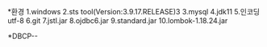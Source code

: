 *환경
1.windows
2.sts tool(Version:3.9.17.RELEASE)3
3.mysql
4.jdk11
5.인코딩 utf-8
6.git
7.jstl.jar
8.ojdbc6.jar
9.standard.jar
10.lombok-1.18.24.jar


*DBCP--
<Resource name="jdbc/mysql" auth="Container" type="javax.sql.DataSource"
	               maxTotal="100" maxIdle="30" maxWaitMillis="10000"
	               username="root" password="1234" driverClassName="com.mysql.cj.jdbc.Driver"
	               url="jdbc:mysql://localhost:3306/db0416?serverTimezone=UTC"/>
